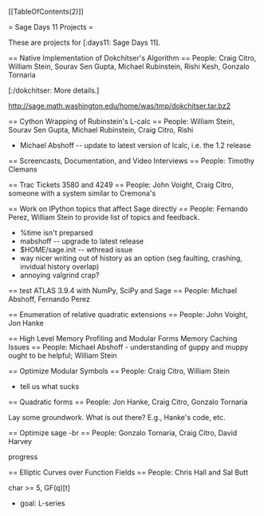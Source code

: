 [[TableOfContents(2)]]

= Sage Days 11 Projects =

These are projects for [:days11: Sage Days 11].


== Native Implementation of Dokchitser's Algorithm ==
People: Craig Citro, William Stein, Sourav Sen Gupta, Michael Rubinstein, Rishi Kesh, Gonzalo Tornaria

[:/dokchitser: More details.]

http://sage.math.washington.edu/home/was/tmp/dokchitser.tar.bz2


== Cython Wrapping of Rubinstein's L-calc ==
People: William Stein, Sourav Sen Gupta, Michael Rubinstein, Craig Citro, Rishi

  * Michael Abshoff -- update to latest version of lcalc, i.e. the 1.2 release
  
== Screencasts, Documentation, and Video Interviews ==
People: Timothy Clemans

== Trac Tickets 3580 and 4249 ==
People: John Voight, Craig Citro, someone with a system similar to Cremona's


== Work on IPython topics that affect Sage directly ==
People: Fernando Perez, William Stein to provide list of topics and feedback.
  
 * %time isn't preparsed
 * mabshoff -- upgrade to latest release
 * $HOME/sage.init -- wthread issue
 * way nicer writing out of history as an option (seg faulting, crashing, invidual history overlap)
 * annoying valgrind crap?

== test ATLAS 3.9.4 with NumPy, SciPy and Sage ==
People: Michael Abshoff, Fernando Perez

== Enumeration of relative quadratic extensions ==
People: John Voight, Jon Hanke
 

== High Level Memory Profiling and Modular Forms Memory Caching Issues ==
People: Michael Abshoff - understanding of guppy and muppy ought to be helpful; William Stein

== Optimize Modular Symbols ==
People: Craig Citro, William Stein
  * tell us what sucks

== Quadratic forms ==
People: Jon Hanke, Craig Citro, Gonzalo Tornaria

Lay some groundwork.  What is out there?   E.g., Hanke's code, etc.
 

== Optimize sage -br ==
People: Gonzalo Tornaria, Craig Citro, David Harvey

 progress

== Elliptic Curves over Function Fields ==
People: Chris Hall and Sal Butt

  char >= 5, GF(q)[t]

  * goal: L-series

